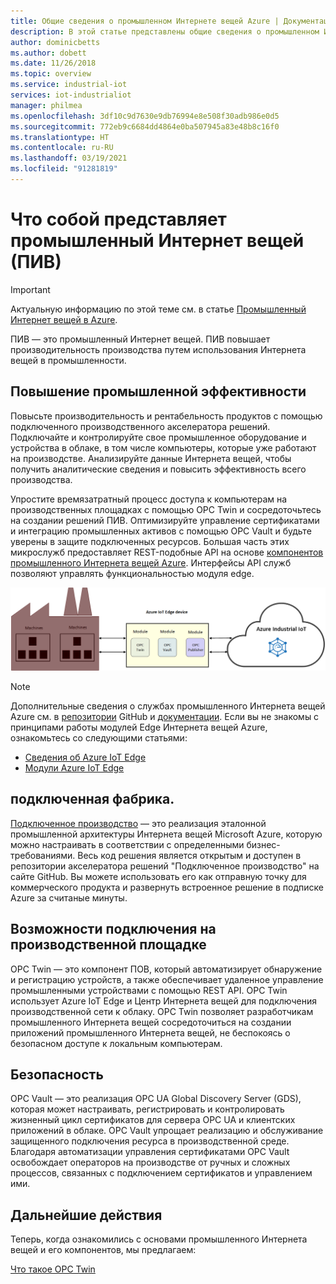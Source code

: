 ```yaml
---
title: Общие сведения о промышленном Интернете вещей Azure | Документация Майкрософт
description: В этой статье представлены общие сведения о промышленном Интернете вещей. В ней рассматриваются подключенная фабрика, возможности подключения на производственной площадке и компоненты безопасности в промышленном Интернете вещей (IIoT).
author: dominicbetts
ms.author: dobett
ms.date: 11/26/2018
ms.topic: overview
ms.service: industrial-iot
services: iot-industrialiot
manager: philmea
ms.openlocfilehash: 3df10c9d7630e9db76994e8e508f30adb986e0d5
ms.sourcegitcommit: 772eb9c6684dd4864e0ba507945a83e48b8c16f0
ms.translationtype: HT
ms.contentlocale: ru-RU
ms.lasthandoff: 03/19/2021
ms.locfileid: "91281819"
---
```

# <a name="what-is-industrial-iot-iiot"></a>Что собой представляет промышленный Интернет вещей (ПИВ)

> [!IMPORTANT]
> Актуальную информацию по этой теме см. в статье [Промышленный Интернет вещей в Azure](https://azure.github.io/Industrial-IoT/).

ПИВ — это промышленный Интернет вещей. ПИВ повышает производительность производства путем использования Интернета вещей в промышленности. 

## <a name="improve-industrial-efficiencies"></a>Повышение промышленной эффективности

Повысьте производительность и рентабельность продуктов с помощью подключенного производственного акселератора решений. Подключайте и контролируйте свое промышленное оборудование и устройства в облаке, в том числе компьютеры, которые уже работают на производстве. Анализируйте данные Интернета вещей, чтобы получить аналитические сведения и повысить эффективность всего производства.

Упростите времязатратный процесс доступа к компьютерам на производственных площадках с помощью OPC Twin и сосредоточьтесь на создании решений ПИВ. Оптимизируйте управление сертификатами и интеграцию промышленных активов с помощью OPC Vault и будьте уверены в защите подключенных ресурсов. Большая часть этих микрослужб предоставляет REST-подобные API на основе [компонентов промышленного Интернета вещей Azure](https://github.com/Azure/Industrial-IoT). Интерфейсы API служб позволяют управлять функциональностью модуля edge. 

![Общие сведения о промышленном Интернете вещей](media/overview-iot-industrial/overview.png)

> [!NOTE]
> Дополнительные сведения о службах промышленного Интернета вещей Azure см. в [репозитории](https://github.com/Azure/Industrial-IoT) GitHub и [документации](https://azure.github.io/Industrial-IoT/).
Если вы не знакомы с принципами работы модулей Edge Интернета вещей Azure, ознакомьтесь со следующими статьями:
- [Сведения об Azure IoT Edge](../iot-edge/about-iot-edge.md)
- [Модули Azure IoT Edge](../iot-edge/iot-edge-modules.md)

## <a name="connected-factory"></a>подключенная фабрика.

[Подключенное производство](../iot-accelerators/iot-accelerators-connected-factory-features.md) — это реализация эталонной промышленной архитектуры Интернета вещей Microsoft Azure, которую можно настраивать в соответствии с определенными бизнес-требованиями. Весь код решения является открытым и доступен в репозитории акселератора решений "Подключенное производство" на сайте GitHub. Вы можете использовать его как отправную точку для коммерческого продукта и развернуть встроенное решение в подписке Azure за считаные минуты. 

## <a name="factory-floor-connectivity"></a>Возможности подключения на производственной площадке

OPC Twin — это компонент ПОВ, который автоматизирует обнаружение и регистрацию устройств, а также обеспечивает удаленное управление промышленными устройствами с помощью REST API. OPC Twin использует Azure IoT Edge и Центр Интернета вещей для подключения производственной сети к облаку. OPC Twin позволяет разработчикам промышленного Интернета вещей сосредоточиться на создании приложений промышленного Интернета вещей, не беспокоясь о безопасном доступе к локальным компьютерам.

## <a name="security"></a>Безопасность

OPC Vault — это реализация OPC UA Global Discovery Server (GDS), которая может настраивать, регистрировать и контролировать жизненный цикл сертификатов для сервера OPC UA и клиентских приложений в облаке. OPC Vault упрощает реализацию и обслуживание защищенного подключения ресурса в производственной среде. Благодаря автоматизации управления сертификатами OPC Vault освобождает операторов на производстве от ручных и сложных процессов, связанных с подключением сертификатов и управлением ими.

## <a name="next-steps"></a>Дальнейшие действия

Теперь, когда ознакомились с основами промышленного Интернета вещей и его компонентов, мы предлагаем:

[Что такое OPC Twin](overview-opc-twin.md)
